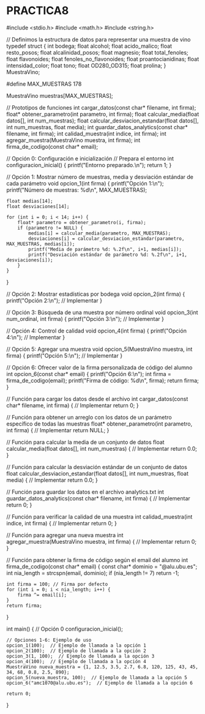 # PRACTICA8

#include <stdio.h>
#include <math.h>
#include <string.h>

// Definimos la estructura de datos para representar una muestra de vino
typedef struct {
    int bodega;
    float alcohol;
    float acido_malico;
    float resto_posos;
    float alcalinidad_posos;
    float magnesio;
    float total_fenoles;
    float flavonoides;
    float fenoles_no_flavonoides;
    float proantocianidinas;
    float intensidad_color;
    float tono;
    float OD280_OD315;
    float prolina;
} MuestraVino;

#define MAX_MUESTRAS 178

MuestraVino muestras[MAX_MUESTRAS];

// Prototipos de funciones
int cargar_datos(const char* filename, int firma);
float* obtener_parametro(int parametro, int firma);
float calcular_media(float datos[], int num_muestras);
float calcular_desviacion_estandar(float datos[], int num_muestras, float media);
int guardar_datos_analytics(const char* filename, int firma);
int calidad_muestra(int indice, int firma);
int agregar_muestra(MuestraVino muestra, int firma);
int firma_de_codigo(const char* email);

// Opción 0: Configuración e inicialización
// Prepara el entorno
int configuracion_inicial() {
    printf("Entorno preparado.\n");
    return 1;
}

// Opción 1: Mostrar número de muestras, media y desviación estándar de cada parámetro
void opcion_1(int firma) {
    printf("Opción 1:\n");
    printf("Número de muestras: %d\n", MAX_MUESTRAS);

    float medias[14];
    float desviaciones[14];

    for (int i = 0; i < 14; i++) {
        float* parametro = obtener_parametro(i, firma);
        if (parametro != NULL) {
            medias[i] = calcular_media(parametro, MAX_MUESTRAS);
            desviaciones[i] = calcular_desviacion_estandar(parametro, MAX_MUESTRAS, medias[i]);
            printf("Media de parámetro %d: %.2f\n", i+1, medias[i]);
            printf("Desviación estándar de parámetro %d: %.2f\n", i+1, desviaciones[i]);
        }
    }
}

// Opción 2: Mostrar estadísticas por bodega
void opcion_2(int firma) {
    printf("Opción 2:\n");
    // Implementar
}

// Opción 3: Búsqueda de una muestra por número ordinal
void opcion_3(int num_ordinal, int firma) {
    printf("Opción 3:\n");
    // Implementar
}

// Opción 4: Control de calidad
void opcion_4(int firma) {
    printf("Opción 4:\n");
    // Implementar
}

// Opción 5: Agregar una muestra
void opcion_5(MuestraVino muestra, int firma) {
    printf("Opción 5:\n");
    // Implementar
}

// Opción 6: Ofrecer valor de la firma personalizada de código del alumno
int opcion_6(const char* email) {
    printf("Opción 6:\n");
    int firma = firma_de_codigo(email);
    printf("Firma de código: %d\n", firma);
    return firma;
}

// Función para cargar los datos desde el archivo
int cargar_datos(const char* filename, int firma) {
    // Implementar
    return 0;
}

// Función para obtener un arreglo con los datos de un parámetro específico de todas las muestras
float* obtener_parametro(int parametro, int firma) {
    // Implementar
    return NULL;
}

// Función para calcular la media de un conjunto de datos
float calcular_media(float datos[], int num_muestras) {
    // Implementar
    return 0.0;
}

// Función para calcular la desviación estándar de un conjunto de datos
float calcular_desviacion_estandar(float datos[], int num_muestras, float media) {
    // Implementar
    return 0.0;
}

// Función para guardar los datos en el archivo analytics.txt
int guardar_datos_analytics(const char* filename, int firma) {
    // Implementar
    return 0;
}

// Función para verificar la calidad de una muestra
int calidad_muestra(int indice, int firma) {
    // Implementar
    return 0;
}

// Función para agregar una nueva muestra
int agregar_muestra(MuestraVino muestra, int firma) {
    // Implementar
    return 0;
}

// Función para obtener la firma de código según el email del alumno
int firma_de_codigo(const char* email) {
    const char* dominio = "@alu.ubu.es";
    int nia_length = strcspn(email, dominio);
    if (nia_length != 7)
        return -1;
    
    int firma = 100; // Firma por defecto
    for (int i = 0; i < nia_length; i++) {
        firma ^= email[i];
    }
    return firma;
}

int main() {
    // Opción 0
    configuracion_inicial();

    // Opciones 1-6: Ejemplo de uso
    opcion_1(100);  // Ejemplo de llamada a la opción 1
    opcion_2(100);  // Ejemplo de llamada a la opción 2
    opcion_3(1, 100);  // Ejemplo de llamada a la opción 3
    opcion_4(100);  // Ejemplo de llamada a la opción 4
    MuestraVino nueva_muestra = {1, 12.5, 3.5, 2.7, 6.8, 120, 125, 43, 45, 34, 68, 0.8, 2.5, 890};
    opcion_5(nueva_muestra, 100);  // Ejemplo de llamada a la opción 5
    opcion_6("amc1070@alu.ubu.es");  // Ejemplo de llamada a la opción 6

    return 0;
}
